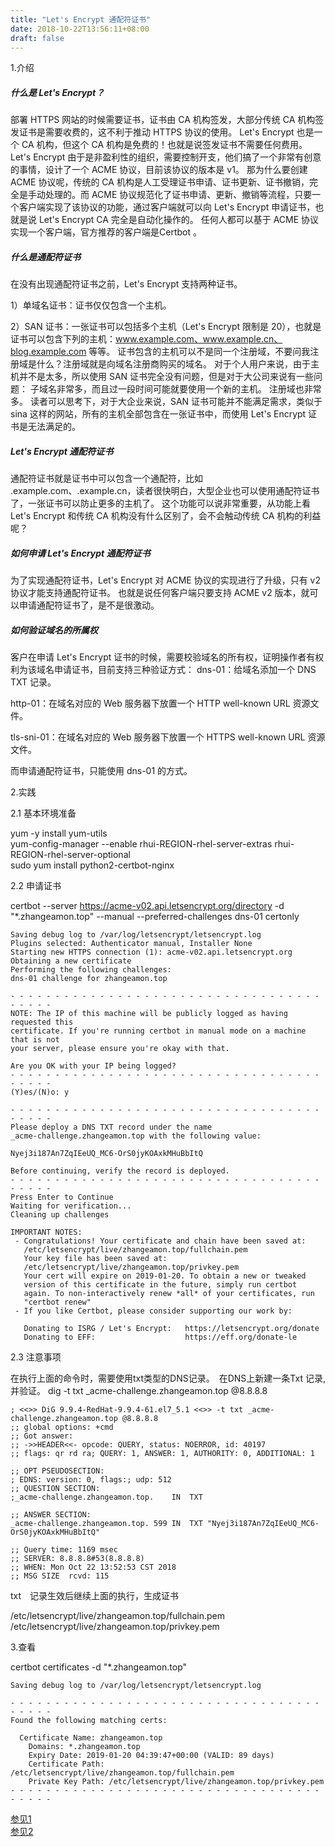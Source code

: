 ```yaml
---
title: "Let's Encrypt 通配符证书"
date: 2018-10-22T13:56:11+08:00
draft: false
---
```

1.介绍

##### 什么是 Let's Encrypt？
部署 HTTPS 网站的时候需要证书，证书由 CA 机构签发，大部分传统 CA 机构签发证书是需要收费的，这不利于推动 HTTPS 协议的使用。
Let's Encrypt 也是一个 CA 机构，但这个 CA 机构是免费的！也就是说签发证书不需要任何费用。
Let's Encrypt 由于是非盈利性的组织，需要控制开支，他们搞了一个非常有创意的事情，设计了一个 ACME 协议，目前该协议的版本是 v1。
那为什么要创建 ACME 协议呢，传统的 CA 机构是人工受理证书申请、证书更新、证书撤销，完全是手动处理的。而 ACME 协议规范化了证书申请、更新、撤销等流程，只要一个客户端实现了该协议的功能，通过客户端就可以向 Let's Encrypt 申请证书，也就是说 Let's Encrypt CA 完全是自动化操作的。
任何人都可以基于 ACME 协议实现一个客户端，官方推荐的客户端是Certbot 。

##### 什么是通配符证书
在没有出现通配符证书之前，Let's Encrypt 支持两种证书。

1）单域名证书：证书仅仅包含一个主机。

2）SAN 证书：一张证书可以包括多个主机（Let's Encrypt 限制是 20），也就是证书可以包含下列的主机：www.example.com、www.example.cn、blog.example.com 等等。
证书包含的主机可以不是同一个注册域，不要问我注册域是什么？注册域就是向域名注册商购买的域名。
对于个人用户来说，由于主机并不是太多，所以使用 SAN 证书完全没有问题，但是对于大公司来说有一些问题：
子域名非常多，而且过一段时间可能就要使用一个新的主机。
注册域也非常多。
读者可以思考下，对于大企业来说，SAN 证书可能并不能满足需求，类似于 sina 这样的网站，所有的主机全部包含在一张证书中，而使用 Let's Encrypt 证书是无法满足的。

##### Let's Encrypt 通配符证书
通配符证书就是证书中可以包含一个通配符，比如 .example.com、.example.cn，读者很快明白，大型企业也可以使用通配符证书了，一张证书可以防止更多的主机了。
这个功能可以说非常重要，从功能上看 Let's Encrypt 和传统 CA 机构没有什么区别了，会不会触动传统 CA 机构的利益呢？

##### 如何申请 Let's Encrypt 通配符证书
为了实现通配符证书，Let's Encrypt 对 ACME 协议的实现进行了升级，只有 v2 协议才能支持通配符证书。
也就是说任何客户端只要支持 ACME v2 版本，就可以申请通配符证书了，是不是很激动。

##### 如何验证域名的所属权

客户在申请 Let's Encrypt 证书的时候，需要校验域名的所有权，证明操作者有权利为该域名申请证书，目前支持三种验证方式：
dns-01：给域名添加一个 DNS TXT 记录。

http-01：在域名对应的 Web 服务器下放置一个 HTTP well-known URL 资源文件。

tls-sni-01：在域名对应的 Web 服务器下放置一个 HTTPS well-known URL 资源文件。

而申请通配符证书，只能使用 dns-01 的方式。

2.实践

2.1 基本环境准备  
 
yum -y install yum-utils  
yum-config-manager --enable rhui-REGION-rhel-server-extras rhui-REGION-rhel-server-optional  
sudo yum install python2-certbot-nginx  

2.2 申请证书

certbot  --server https://acme-v02.api.letsencrypt.org/directory -d "*.zhangeamon.top" --manual --preferred-challenges dns-01 certonly
```
Saving debug log to /var/log/letsencrypt/letsencrypt.log
Plugins selected: Authenticator manual, Installer None
Starting new HTTPS connection (1): acme-v02.api.letsencrypt.org
Obtaining a new certificate
Performing the following challenges:
dns-01 challenge for zhangeamon.top

- - - - - - - - - - - - - - - - - - - - - - - - - - - - - - - - - - - - - - - -
NOTE: The IP of this machine will be publicly logged as having requested this
certificate. If you're running certbot in manual mode on a machine that is not
your server, please ensure you're okay with that.

Are you OK with your IP being logged?
- - - - - - - - - - - - - - - - - - - - - - - - - - - - - - - - - - - - - - - -
(Y)es/(N)o: y

- - - - - - - - - - - - - - - - - - - - - - - - - - - - - - - - - - - - - - - -
Please deploy a DNS TXT record under the name
_acme-challenge.zhangeamon.top with the following value:

Nyej3i187An7ZqIEeUQ_MC6-OrS0jyKOAxkMHuBbItQ

Before continuing, verify the record is deployed.
- - - - - - - - - - - - - - - - - - - - - - - - - - - - - - - - - - - - - - - -
Press Enter to Continue
Waiting for verification...
Cleaning up challenges

IMPORTANT NOTES:
 - Congratulations! Your certificate and chain have been saved at:
   /etc/letsencrypt/live/zhangeamon.top/fullchain.pem
   Your key file has been saved at:
   /etc/letsencrypt/live/zhangeamon.top/privkey.pem
   Your cert will expire on 2019-01-20. To obtain a new or tweaked
   version of this certificate in the future, simply run certbot
   again. To non-interactively renew *all* of your certificates, run
   "certbot renew"
 - If you like Certbot, please consider supporting our work by:

   Donating to ISRG / Let's Encrypt:   https://letsencrypt.org/donate
   Donating to EFF:                    https://eff.org/donate-le

```

2.3 注意事项  

在执行上面的命令时，需要使用txt类型的DNS记录。　在DNS上新建一条Txt 记录,并验证。
dig  -t txt  _acme-challenge.zhangeamon.top @8.8.8.8 
```
; <<>> DiG 9.9.4-RedHat-9.9.4-61.el7_5.1 <<>> -t txt _acme-challenge.zhangeamon.top @8.8.8.8
;; global options: +cmd
;; Got answer:
;; ->>HEADER<<- opcode: QUERY, status: NOERROR, id: 40197
;; flags: qr rd ra; QUERY: 1, ANSWER: 1, AUTHORITY: 0, ADDITIONAL: 1

;; OPT PSEUDOSECTION:
; EDNS: version: 0, flags:; udp: 512
;; QUESTION SECTION:
;_acme-challenge.zhangeamon.top.	IN	TXT

;; ANSWER SECTION:
_acme-challenge.zhangeamon.top.	599 IN	TXT	"Nyej3i187An7ZqIEeUQ_MC6-OrS0jyKOAxkMHuBbItQ"

;; Query time: 1169 msec
;; SERVER: 8.8.8.8#53(8.8.8.8)
;; WHEN: Mon Oct 22 13:52:53 CST 2018
;; MSG SIZE  rcvd: 115
```

txt　记录生效后继续上面的执行，生成证书

/etc/letsencrypt/live/zhangeamon.top/fullchain.pem  
/etc/letsencrypt/live/zhangeamon.top/privkey.pem 

3.查看

certbot certificates -d "*.zhangeamon.top"
```
Saving debug log to /var/log/letsencrypt/letsencrypt.log

- - - - - - - - - - - - - - - - - - - - - - - - - - - - - - - - - - - - - - - -
Found the following matching certs:

  Certificate Name: zhangeamon.top
    Domains: *.zhangeamon.top
    Expiry Date: 2019-01-20 04:39:47+00:00 (VALID: 89 days)
    Certificate Path: /etc/letsencrypt/live/zhangeamon.top/fullchain.pem
    Private Key Path: /etc/letsencrypt/live/zhangeamon.top/privkey.pem
- - - - - - - - - - - - - - - - - - - - - - - - - - - - - - - - - - - - - - - -

```

[参见1](https://certbot.eff.org/lets-encrypt/centosrhel7-nginx)  
[参见2](http://www.infoq.com/cn/news/2018/03/lets-encrypt-wildcard-https)

